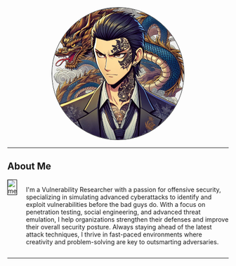 <div style="text-align: center;">
  <img src="/assets/yakuza.jpg" alt="avatar" style="border: 1px solid black; border-radius: 50%; width: 300px;"/>
</div>

---

## About Me

<div style="display: flex;align-items: flex-start;gap:20px;">
    <img src="https://github.com/user-attachments/assets/7e09e114-93d1-4bce-84e3-8ce7f13feaf6" alt="me" style="border: 1px solid black; width: 150px;"/>
  <p>I'm a Vulnerability Researcher with a passion for offensive security, specializing in simulating advanced cyberattacks to identify and exploit vulnerabilities before the bad guys do. With a focus on penetration testing, social engineering, and advanced threat emulation, I help organizations strengthen their defenses and improve their overall security posture. Always staying ahead of the latest attack techniques, I thrive in fast-paced environments where creativity and problem-solving are key to outsmarting adversaries.</p>
</div>

---
